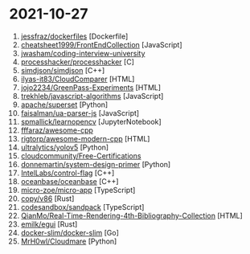 # 2021-10-27

1. [jessfraz/dockerfiles](https://github.com/jessfraz/dockerfiles "Various Dockerfiles I use on the desktop and on servers.") [Dockerfile]
2. [cheatsheet1999/FrontEndCollection](https://github.com/cheatsheet1999/FrontEndCollection "Notes for Front-end Software Engineers. Covers common data structure and algorithms, basic web concepts, HTML & CSS & Javascript.") [JavaScript]
3. [jwasham/coding-interview-university](https://github.com/jwasham/coding-interview-university "A complete computer science study plan to become a software engineer.") 
4. [processhacker/processhacker](https://github.com/processhacker/processhacker "A free, powerful, multi-purpose tool that helps you monitor system resources, debug software and detect malware.") [C]
5. [simdjson/simdjson](https://github.com/simdjson/simdjson "Parsing gigabytes of JSON per second") [C++]
6. [ilyas-it83/CloudComparer](https://github.com/ilyas-it83/CloudComparer "Compare the various managed cloud services offered by the major public cloud providers in the market.") [HTML]
7. [jojo2234/GreenPass-Experiments](https://github.com/jojo2234/GreenPass-Experiments "It's possible to create a valid and fake green pass? The scope of this project is try to create one.") [HTML]
8. [trekhleb/javascript-algorithms](https://github.com/trekhleb/javascript-algorithms "📝 Algorithms and data structures implemented in JavaScript with explanations and links to further readings") [JavaScript]
9. [apache/superset](https://github.com/apache/superset "Apache Superset is a Data Visualization and Data Exploration Platform") [Python]
10. [faisalman/ua-parser-js](https://github.com/faisalman/ua-parser-js "UAParser.js - Detect Browser, Engine, OS, CPU, and Device type/model from User-Agent data. Supports browser & node.js environment.") [JavaScript]
11. [spmallick/learnopencv](https://github.com/spmallick/learnopencv "Learn OpenCV : C++ and Python Examples") [JupyterNotebook]
12. [fffaraz/awesome-cpp](https://github.com/fffaraz/awesome-cpp "A curated list of awesome C++ (or C) frameworks, libraries, resources, and shiny things. Inspired by awesome-... stuff.") 
13. [rigtorp/awesome-modern-cpp](https://github.com/rigtorp/awesome-modern-cpp "A collection of resources on modern C++") [HTML]
14. [ultralytics/yolov5](https://github.com/ultralytics/yolov5 "YOLOv5 🚀 in PyTorch > ONNX > CoreML > TFLite") [Python]
15. [cloudcommunity/Free-Certifications](https://github.com/cloudcommunity/Free-Certifications "Curated list of free courses & certifications") 
16. [donnemartin/system-design-primer](https://github.com/donnemartin/system-design-primer "Learn how to design large-scale systems. Prep for the system design interview. Includes Anki flashcards.") [Python]
17. [IntelLabs/control-flag](https://github.com/IntelLabs/control-flag "A system to flag anomalous source code expressions by learning typical expressions from training data") [C++]
18. [oceanbase/oceanbase](https://github.com/oceanbase/oceanbase "OceanBase is an enterprise distributed relational database with high availability, high performance, horizontal scalability, and compatibility with SQL standards.") [C++]
19. [micro-zoe/micro-app](https://github.com/micro-zoe/micro-app "A minimalist solution for building micro front-end applications. 一种用于构建微前端应用的极简方案") [TypeScript]
20. [copy/v86](https://github.com/copy/v86 "x86 virtualization in your browser, recompiling x86 to wasm on the fly") [Rust]
21. [codesandbox/sandpack](https://github.com/codesandbox/sandpack "An ecosystem of components and utilities built around the browser bundler that powers https://codesandbox.io") [TypeScript]
22. [QianMo/Real-Time-Rendering-4th-Bibliography-Collection](https://github.com/QianMo/Real-Time-Rendering-4th-Bibliography-Collection "Real-Time Rendering 4th (RTR4) 参考文献合集典藏 | Collection of <Real-Time Rendering 4th (RTR4)> Bibliography") [HTML]
23. [emilk/egui](https://github.com/emilk/egui "egui: an easy-to-use immediate mode GUI in pure Rust") [Rust]
24. [docker-slim/docker-slim](https://github.com/docker-slim/docker-slim "DockerSlim (docker-slim): Don't change anything in your Docker container image and minify it by up to 30x (and for compiled languages even more) making it secure too! (free and open source)") [Go]
25. [MrH0wl/Cloudmare](https://github.com/MrH0wl/Cloudmare "Cloudflare, Sucuri, Incapsula real IP tracker.") [Python]
